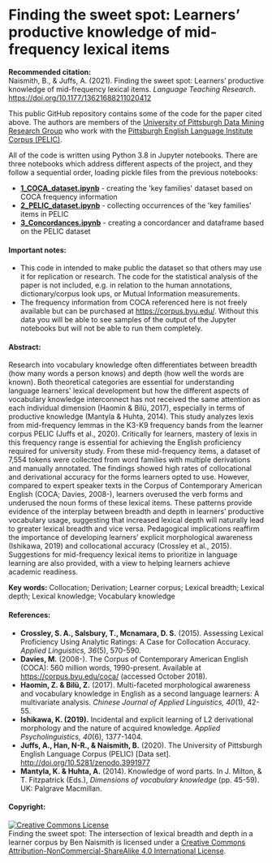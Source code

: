 <h1>Finding the sweet spot: Learners’ productive knowledge of mid-frequency lexical items</h1>

**Recommended citation:**  
Naismith, B., & Juffs, A. (2021). Finding the sweet spot: Learners’ productive knowledge of mid-frequency lexical items. _Language Teaching Research_. https://doi.org/10.1177/13621688211020412

This public GitHub repository contains some of the code for the paper cited above. The authors are members of the [University of Pittsburgh Data Mining Research Group](https://github.com/ELI-Data-Mining-Group) who work with the [Pittsburgh English Language Institute Corpus (PELIC)](https://eli-data-mining-group.github.io/Pitt-ELI-Corpus/).

All of the code is written using Python 3.8 in Jupyter notebooks. There are three notebooks which address different aspects of the project, and they follow a sequential order, loading pickle files from the previous notebooks:  

  - [**1_COCA_dataset.ipynb**](https://github.com/ELI-Data-Mining-Group/Lexical_depth_Naismith_et_al_2020/blob/master/1_COCA_dataset.ipynb) - creating the 'key families' dataset based on COCA frequency information
  - [**2_PELIC_dataset.ipynb**](https://github.com/ELI-Data-Mining-Group/Lexical_depth_Naismith_et_al_2020/blob/master/2_PELIC_dataset.ipynb) - collecting occurrences of the 'key families' items in PELIC
  - [**3_Concordances.ipynb**](https://github.com/ELI-Data-Mining-Group/Lexical_depth_Naismith_et_al_2020/blob/master/3_Concordances.ipynb) - creating a concordancer and dataframe based on the PELIC dataset

#### Important notes:
- This code in intended to make public the dataset so that others may use it for replication or research. The code for the statistical analysis of the paper is not included, e.g. in relation to the human annotations, dictionary/corpus look ups, or Mutual Information measurements.
- The frequency information from COCA referenced here is not freely available but can be purchased at https://corpus.byu.edu/. Without this data you will be able to see samples of the output of the Jupyter notebooks but will not be able to run them completely.

#### Abstract:
Research into vocabulary knowledge often differentiates between breadth (how many words a person knows) and depth (how well the words are known). Both theoretical categories are essential for understanding language learners' lexical development but how the different aspects of vocabulary knowledge interconnect has not received the same attention as each individual dimension (Haomin & Bilü, 2017), especially in terms of productive knowledge (Mantyla & Huhta, 2014).
This study analyzes lexis from mid-frequency lemmas in the K3-K9 frequency bands from the learner corpus PELIC (Juffs et al., 2020). Critically for learners, mastery of lexis in this frequency range is essential for achieving the English proficiency required for university study. From these mid-frequency items, a dataset of 7,554 tokens were collected from word families with multiple derivations and manually annotated. The findings showed high rates of collocational and derivational accuracy for the forms learners opted to use. However, compared to expert speaker texts in the Corpus of Contemporary American English (COCA; Davies, 2008-), learners overused the verb forms and underused the noun forms of these lexical items. These patterns provide evidence of the interplay between breadth and depth in learners’ productive vocabulary usage, suggesting that increased lexical depth will naturally lead to greater lexical breadth and vice versa. Pedagogical implications reaffirm the importance of developing learners’ explicit morphological awareness (Ishikawa, 2019) and collocational accuracy (Crossley et al., 2015). Suggestions for mid-frequency lexical items to prioritize in language learning are also provided, with a view to helping learners achieve academic readiness.

**Key words:** Collocation; Derivation; Learner corpus; Lexical breadth; Lexical depth; Lexical knowledge; Vocabulary knowledge


#### References:
- **Crossley, S. A., Salsbury, T., Mcnamara, D. S.** (2015). Assessing Lexical Proficiency Using Analytic Ratings: A Case for Collocation Accuracy. *Applied Linguistics, 36*(5), 570-590.
- **Davies, M.** (2008-). The Corpus of Contemporary American English (COCA): 560 million words, 1990-present. Available at https://corpus.byu.edu/coca/ (accessed October 2018).
- **Haomin, Z. & Bilü, Z.** (2017). Multi-faceted morphological awareness and vocabulary knowledge in English as a second language learners: A multivariate analysis. *Chinese Journal of Applied Linguistics, 40*(1), 42-55.  
- **Ishikawa, K. (2019).** Incidental and explicit learning of L2 derivational morphology and the nature of acquired knowledge. *Applied Psycholinguistics, 40*(6), 1377-1404.
- **Juffs, A., Han, N-R., & Naismith, B.** (2020). The University of Pittsburgh English Language Corpus (PELIC) [Data set]. http://doi.org/10.5281/zenodo.3991977
- **Mantyla, K. & Huhta, A.** (2014). Knowledge of word parts. In J. Milton, & T. Fitzpatrick (Eds.), *Dimensions of vocabulary knowledge* (pp. 45-59). UK: Palgrave Macmillan.  

#### Copyright:
<a rel="license" href="http://creativecommons.org/licenses/by-nc-sa/4.0/"><img alt="Creative Commons License" style="border-width:0" src="https://i.creativecommons.org/l/by-nc-sa/4.0/88x31.png" /></a><br /><span xmlns:dct="http://purl.org/dc/terms/" property="dct:title">Finding the sweet spot: The intersection of lexical breadth and depth in a learner corpus</span> by <span xmlns:cc="http://creativecommons.org/ns#" property="cc:attributionName">Ben Naismith</span> is licensed under a <a rel="license" href="http://creativecommons.org/licenses/by-nc-sa/4.0/">Creative Commons Attribution-NonCommercial-ShareAlike 4.0 International License</a>.
